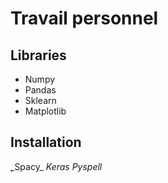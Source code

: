 # Travail personnel
## Libraries
* Numpy
* Pandas
* Sklearn
* Matplotlib

## Installation
̣_Spacy_
_Keras_
_Pyspell_
